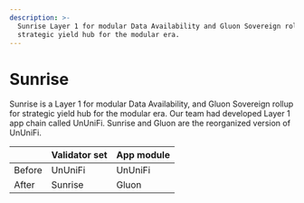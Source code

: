 ```yaml
---
description: >-
  Sunrise Layer 1 for modular Data Availability and Gluon Sovereign rollup for
  strategic yield hub for the modular era.
---
```


# Sunrise

Sunrise is a Layer 1 for modular Data Availability, and Gluon Sovereign rollup for strategic yield hub for the modular era.
Our team had developed Layer 1 app chain called UnUniFi. Sunrise and Gluon are the reorganized version of UnUniFi.

||Validator set|App module|
|---|---|---|
|Before|UnUniFi|UnUniFi|
|After|Sunrise|Gluon|
